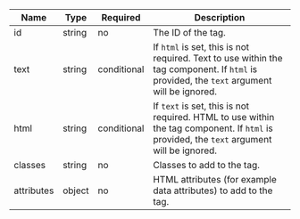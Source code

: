 
| Name       | Type   | Required    | Description                                                                                                                               |
| ---------- | ------ | ----------- | ----------------------------------------------------------------------------------------------------------------------------------------- |
| id         | string | no          | The ID of the tag.                                                                                                                        |
| text       | string | conditional | If `html` is set, this is not required. Text to use within the tag component. If `html` is provided, the `text` argument will be ignored. |
| html       | string | conditional | If `text` is set, this is not required. HTML to use within the tag component. If `html` is provided, the `text` argument will be ignored. |
| classes    | string | no          | Classes to add to the tag.                                                                                                                |
| attributes | object | no          | HTML attributes (for example data attributes) to add to the tag.                                                                          |
